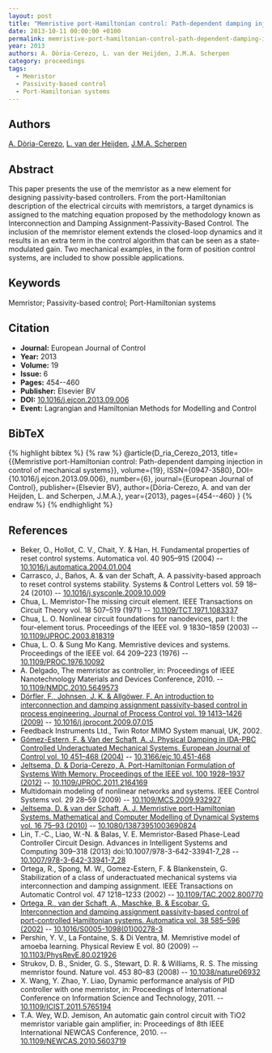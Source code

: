 ```yaml
---
layout: post
title: "Memristive port-Hamiltonian control: Path-dependent damping injection in control of mechanical systems"
date: 2013-10-11 00:00:00 +0100
permalink: memristive-port-hamiltonian-control-path-dependent-damping-injection-in-control-of-mechanical-systems
year: 2013
authors: A. Dòria-Cerezo, L. van der Heijden, J.M.A. Scherpen
category: proceedings
tags:
  - Memristor
  - Passivity-based control
  - Port-Hamiltonian systems
---
```

 
## Authors
[A. Dòria-Cerezo](authors/arnau_doria_cerezo), [L. van der Heijden](authors/l_van_der_heijden), [J.M.A. Scherpen](authors/jacquelien_m_a_scherpen)
 
## Abstract
This paper presents the use of the memristor as a new element for designing passivity-based controllers. From the port-Hamiltonian description of the electrical circuits with memristors, a target dynamics is assigned to the matching equation proposed by the methodology known as Interconnection and Damping Assignment-Passivity-Based Control. The inclusion of the memristor element extends the closed-loop dynamics and it results in an extra term in the control algorithm that can be seen as a state-modulated gain. Two mechanical examples, in the form of position control systems, are included to show possible applications.
 
## Keywords
Memristor; Passivity-based control; Port-Hamiltonian systems
 
## Citation
- **Journal:** European Journal of Control
- **Year:** 2013
- **Volume:** 19
- **Issue:** 6
- **Pages:** 454--460
- **Publisher:** Elsevier BV
- **DOI:** [10.1016/j.ejcon.2013.09.006](https://doi.org/10.1016/j.ejcon.2013.09.006)
- **Event:** Lagrangian and Hamiltonian Methods for Modelling and Control
 
## BibTeX
{% highlight bibtex %}
{% raw %}
@article{D_ria_Cerezo_2013,
  title={{Memristive port-Hamiltonian control: Path-dependent damping injection in control of mechanical systems}},
  volume={19},
  ISSN={0947-3580},
  DOI={10.1016/j.ejcon.2013.09.006},
  number={6},
  journal={European Journal of Control},
  publisher={Elsevier BV},
  author={Dòria-Cerezo, A. and van der Heijden, L. and Scherpen, J.M.A.},
  year={2013},
  pages={454--460}
}
{% endraw %}
{% endhighlight %}
 
## References
- Beker, O., Hollot, C. V., Chait, Y. & Han, H. Fundamental properties of reset control systems. Automatica vol. 40 905–915 (2004) -- [10.1016/j.automatica.2004.01.004](https://doi.org/10.1016/j.automatica.2004.01.004)
- Carrasco, J., Baños, A. & van der Schaft, A. A passivity-based approach to reset control systems stability. Systems &amp; Control Letters vol. 59 18–24 (2010) -- [10.1016/j.sysconle.2009.10.009](https://doi.org/10.1016/j.sysconle.2009.10.009)
- Chua, L. Memristor-The missing circuit element. IEEE Transactions on Circuit Theory vol. 18 507–519 (1971) -- [10.1109/TCT.1971.1083337](https://doi.org/10.1109/TCT.1971.1083337)
- Chua, L. O. Nonlinear circuit foundations for nanodevices, part I: the four-element torus. Proceedings of the IEEE vol. 9 1830–1859 (2003) -- [10.1109/JPROC.2003.818319](https://doi.org/10.1109/JPROC.2003.818319)
- Chua, L. O. & Sung Mo Kang. Memristive devices and systems. Proceedings of the IEEE vol. 64 209–223 (1976) -- [10.1109/PROC.1976.10092](https://doi.org/10.1109/PROC.1976.10092)
- A. Delgado, The memristor as controller, in: Proceedings of IEEE Nanotechnology Materials and Devices Conference, 2010. -- [10.1109/NMDC.2010.5649573](https://doi.org/10.1109/NMDC.2010.5649573)
- [Dörfler, F., Johnsen, J. K. & Allgöwer, F. An introduction to interconnection and damping assignment passivity-based control in process engineering. Journal of Process Control vol. 19 1413–1426 (2009)](an-introduction-to-interconnection-and-damping-assignment-passivity-based-control-in-process-engineering) -- [10.1016/j.jprocont.2009.07.015](https://doi.org/10.1016/j.jprocont.2009.07.015)
- Feedback Instruments Ltd., Twin Rotor MIMO System manual, UK, 2002.
- [Gómez-Estern, F. & Van der Schaft, A. J. Physical Damping in IDA-PBC Controlled Underactuated Mechanical Systems. European Journal of Control vol. 10 451–468 (2004)](physical-damping-in-ida-pbc-controlled-underactuated-mechanical-systems) -- [10.3166/ejc.10.451-468](https://doi.org/10.3166/ejc.10.451-468)
- [Jeltsema, D. & Doria-Cerezo, A. Port-Hamiltonian Formulation of Systems With Memory. Proceedings of the IEEE vol. 100 1928–1937 (2012)](port-hamiltonian-formulation-of-systems-with-memory) -- [10.1109/JPROC.2011.2164169](https://doi.org/10.1109/JPROC.2011.2164169)
- Multidomain modeling of nonlinear networks and systems. IEEE Control Systems vol. 29 28–59 (2009) -- [10.1109/MCS.2009.932927](https://doi.org/10.1109/MCS.2009.932927)
- [Jeltsema, D. & van der Schaft, A. J. Memristive port-Hamiltonian Systems. Mathematical and Computer Modelling of Dynamical Systems vol. 16 75–93 (2010)](memristive-port-hamiltonian-systems) -- [10.1080/13873951003690824](https://doi.org/10.1080/13873951003690824)
- Lin, T.-C., Liao, W.-N. & Balas, V. E. Memristor-Based Phase-Lead Controller Circuit Design. Advances in Intelligent Systems and Computing 309–318 (2013) doi:10.1007/978-3-642-33941-7_28 -- [10.1007/978-3-642-33941-7_28](https://doi.org/10.1007/978-3-642-33941-7_28)
- Ortega, R., Spong, M. W., Gomez-Estern, F. & Blankenstein, G. Stabilization of a class of underactuated mechanical systems via interconnection and damping assignment. IEEE Transactions on Automatic Control vol. 47 1218–1233 (2002) -- [10.1109/TAC.2002.800770](https://doi.org/10.1109/TAC.2002.800770)
- [Ortega, R., van der Schaft, A., Maschke, B. & Escobar, G. Interconnection and damping assignment passivity-based control of port-controlled Hamiltonian systems. Automatica vol. 38 585–596 (2002)](interconnection-and-damping-assignment-passivity-based-control-of-port-controlled-hamiltonian-systems) -- [10.1016/S0005-1098(01)00278-3](https://doi.org/10.1016/S0005-1098(01)00278-3)
- Pershin, Y. V., La Fontaine, S. & Di Ventra, M. Memristive model of amoeba learning. Physical Review E vol. 80 (2009) -- [10.1103/PhysRevE.80.021926](https://doi.org/10.1103/PhysRevE.80.021926)
- Strukov, D. B., Snider, G. S., Stewart, D. R. & Williams, R. S. The missing memristor found. Nature vol. 453 80–83 (2008) -- [10.1038/nature06932](https://doi.org/10.1038/nature06932)
- X. Wang, Y. Zhao, Y. Liao, Dynamic performance analysis of PID controller with one memristor, in: Proceedings of International Conference on Information Science and Technology, 2011. -- [10.1109/ICIST.2011.5765194](https://doi.org/10.1109/ICIST.2011.5765194)
- T.A. Wey, W.D. Jemison, An automatic gain control circuit with TiO2 memristor variable gain amplifier, in: Proceedings of 8th IEEE International NEWCAS Conference, 2010. -- [10.1109/NEWCAS.2010.5603719](https://doi.org/10.1109/NEWCAS.2010.5603719)

